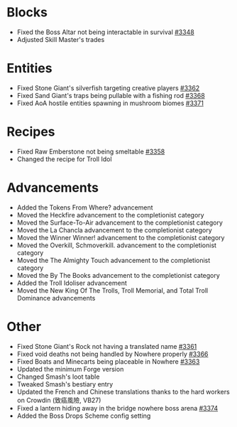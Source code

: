 # Blocks
* Fixed the Boss Altar not being interactable in survival [#3348](https://github.com/Tslat/Advent-Of-Ascension/issues/3348 "Github issue #3348")
* Adjusted Skill Master's trades

# Entities
* Fixed Stone Giant's silverfish targeting creative players [#3362](https://github.com/Tslat/Advent-Of-Ascension/issues/3362 "Github issue #3362")
* Fixed Sand Giant's traps being pullable with a fishing rod [#3368](https://github.com/Tslat/Advent-Of-Ascension/issues/3368 "Github issue #3368")
* Fixed AoA hostile entities spawning in mushroom biomes [#3371](https://github.com/Tslat/Advent-Of-Ascension/issues/3371 "Github issue #3371")

# Recipes
* Fixed Raw Emberstone not being smeltable [#3358](https://github.com/Tslat/Advent-Of-Ascension/issues/3358 "Github issue #3358")
* Changed the recipe for Troll Idol

# Advancements
* Added the Tokens From Where? advancement
* Moved the Heckfire advancement to the completionist category
* Moved the Surface-To-Air advancement to the completionist category
* Moved the La Chancla advancement to the completionist category
* Moved the Winner Winner! advancement to the completionist category
* Moved the Overkill, Schmoverkill. advancement to the completionist category
* Moved the The Almighty Touch advancement to the completionist category
* Moved the By The Books advancement to the completionist category
* Added the Troll Idoliser advancement
* Moved the New King Of The Trolls, Troll Memorial, and Total Troll Dominance advancements

# Other
* Fixed Stone Giant's Rock not having a translated name [#3361](https://github.com/Tslat/Advent-Of-Ascension/issues/3361 "Github issue #3361")
* Fixed void deaths not being handled by Nowhere properly [#3366](https://github.com/Tslat/Advent-Of-Ascension/issues/3366 "Github issue #3366")
* Fixed Boats and Minecarts being placeable in Nowhere [#3363](https://github.com/Tslat/Advent-Of-Ascension/issues/3363 "Github issue #3363")
* Updated the minimum Forge version
* Changed Smash's loot table
* Tweaked Smash's bestiary entry
* Updated the French and Chinese translations thanks to the hard workers on Crowdin (致癌風險, VB27)
* Fixed a lantern hiding away in the bridge nowhere boss arena [#3374](https://github.com/Tslat/Advent-Of-Ascension/issues/3374 "Github issue #3374")
* Added the Boss Drops Scheme config setting
